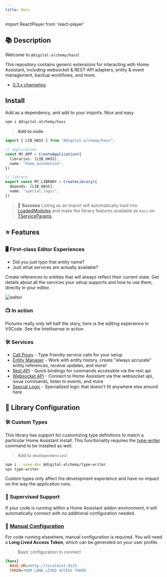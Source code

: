```yaml
---
title: Hass
---
```

import ReactPlayer from 'react-player'

## 📚 Description

Welcome to `@digital-alchemy/hass`!

This repository contains generic extensions for interacting with Home Assistant, including websocket & REST API adapters, entity & event management, backup workflows, and more.

- [0.3.x changelog](/hass/changelog/0.3.x)

## Install

Add as a dependency, and add to your imports. Nice and easy

```bash
npm i @digital-alchemy/hass
```

> **Add to code**

```typescript
import { LIB_HASS } from "@digital-alchemy/hass";

// application
const MY_APP = CreateApplication({
  libraries: [LIB_HASS],
  name: "home_automation",
})

// library
export const MY_LIBRARY = CreateLibrary({
  depends: [LIB_HASS],
  name: "special_logic",
})
```

> 🎉 **Success**
> Listing as an import will automatically load into [LoadedModules](/core/exports/LoadedModules) and make the library features available as `hass` on [TServiceParams](/core/exports/TServiceParams).

## ⭐ Features

### 🖥 First-class Editor Experiences

- Did you just typo that entity name?
- Just what services are actually available?

Create references to entities that will always reflect their current state. Get details about all the services your setup supports and how to use them, directly in your editor.

![editor](/img/editor.png)

### 📺 In action

Pictures really only tell half the story, here is the editing experience in VSCode. See the Intellisense in action

<ReactPlayer playing controls url='/intro.mp4' />

### 🛠 Services

- [Call Proxy](/hass/call-proxy) - Type friendly service calls for your setup
- [Entity Manager](/hass/entity-manager) - Work with entity history, create "always accurate" entity references, receive updates, and more!
- [Rest API](/hass/rest-api) - Quick bindings for commands accessible via the rest api
- [Websocket API](/hass/websocket-api) - Connect to Home Assistant via thw websocket api, issue commands, listen to events, and more
- [Special Logic](/hass/special-logic) - Specialized logic that doesn't fit anywhere else around here

## 📒 Library Configuration

### 🛠 Custom Types

This library has support for customizing type definitions to match a particular Home Assistant install. This functionality requires the [type-writer](https://github.com/Digital-Alchemy-TS/type-writer) command to be installed as well.

>
> Add to `devDependencies`!

```bash
npm i --save-dev @digital-alchemy/type-writer
npx type-writer
```

Custom types only affect the development experience and have no impact on the way the application runs.

### 🤖 Supervised Support

If your code is running within a Home Assistant addon environment, it will automatically connect with no additional configuration needed.

### 🔧 [Manual Configuration](/core/configuration)

For code running elsewhere, manual configuration is required. You will need a **Long Lived Access Token**, which can be generated on your user profile.

> Basic configuration to connect

```ini
[hass]
  BASE_URL=http://localhost:8123
  TOKEN=YOUR LONG LIVED ACCESS TOKEN
```
